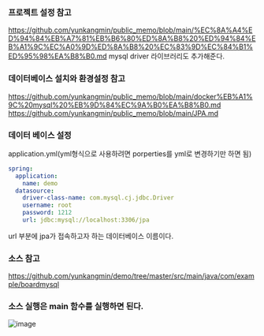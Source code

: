 ### 프로젝트 설정 참고
https://github.com/yunkangmin/public_memo/blob/main/%EC%8A%A4%ED%94%84%EB%A7%81%EB%B6%80%ED%8A%B8%20%ED%94%84%EB%A1%9C%EC%A0%9D%ED%8A%B8%20%EC%83%9D%EC%84%B1%ED%95%98%EA%B8%B0.md
mysql driver 라이브러리도 추가해준다. 


### 데이터베이스 설치와 환경설정 참고 
https://github.com/yunkangmin/public_memo/blob/main/docker%EB%A1%9C%20mysql%20%EB%9D%84%EC%9A%B0%EA%B8%B0.md  
https://github.com/yunkangmin/public_memo/blob/main/JPA.md  

### 데이터 베이스 설정
application.yml(yml형식으로 사용하려면 porperties를 yml로 변경하기만 하면 됨)
```yml
spring:
  application:
    name: demo
  datasource:
    driver-class-name: com.mysql.cj.jdbc.Driver
    username: root
    password: 1212
    url: jdbc:mysql://localhost:3306/jpa
```
url 부분에 jpa가 접속하고자 하는 데이터베이스 이름이다. 

### 소스 참고 
https://github.com/yunkangmin/demo/tree/master/src/main/java/com/example/boardmysql

### 소스 실행은 main 함수를 실행하면 된다. 
![image](https://github.com/user-attachments/assets/a011cd95-c598-4a16-be96-560e579e3234)


















